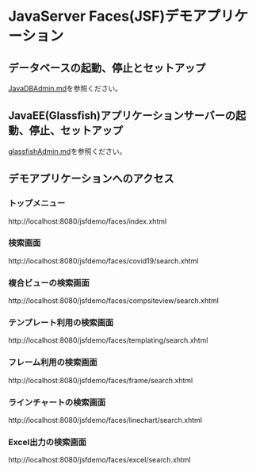# JavaServer Faces(JSF)デモアプリケーション

## データベースの起動、停止とセットアップ
[JavaDBAdmin.md](JavaDBAdmin.md)を参照ください。

## JavaEE(Glassfish)アプリケーションサーバーの起動、停止、セットアップ
[glassfishAdmin.md](glassfishAdmin.md)を参照ください。

## デモアプリケーションへのアクセス
### トップメニュー
http://localhost:8080/jsfdemo/faces/index.xhtml
### 検索画面
http://localhost:8080/jsfdemo/faces/covid19/search.xhtml
### 複合ビューの検索画面
http://localhost:8080/jsfdemo/faces/compsiteview/search.xhtml
### テンプレート利用の検索画面
http://localhost:8080/jsfdemo/faces/templating/search.xhtml
### フレーム利用の検索画面
http://localhost:8080/jsfdemo/faces/frame/search.xhtml
### ラインチャートの検索画面
http://localhost:8080/jsfdemo/faces/linechart/search.xhtml
### Excel出力の検索画面
http://localhost:8080/jsfdemo/faces/excel/search.xhtml
